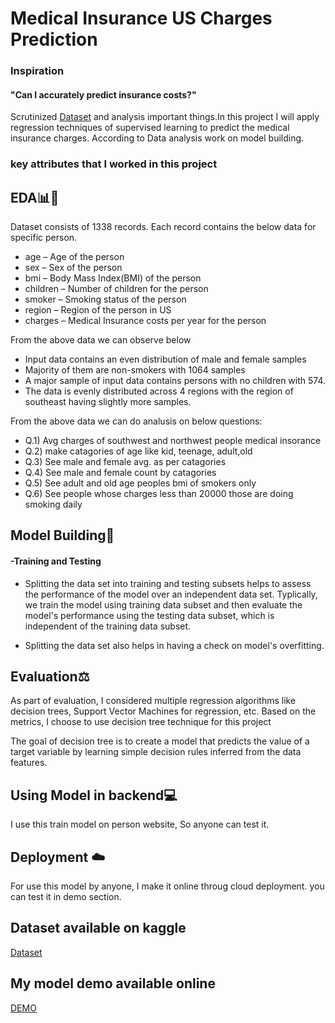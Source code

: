 # Medical Insurance US Charges Prediction
### Inspiration
#### "Can I accurately predict insurance costs?"
Scrutinized [Dataset](https://www.kaggle.com/datasets/mirichoi0218/insurance) and analysis important things.In this project I will apply regression techniques of supervised learning to predict the medical insurance charges. According to Data analysis work on model building.

### key attributes that I worked in this project


## EDA📊📝
Dataset consists of 1338 records. Each record contains the below data for specific person.

- age – Age of the person
- sex – Sex of the person
- bmi – Body Mass Index(BMI) of the person
- children – Number of children for the person
- smoker – Smoking status of the person
- region – Region of the person in US
- charges – Medical Insurance costs per year for the person

From the above data we can observe below

- Input data contains an even distribution of male and female samples
- Majority of them are non-smokers with 1064 samples
- A major sample of input data contains persons with no children with 574.
- The data is evenly distributed across 4 regions with the region of southeast having slightly more samples.

From the above data we can do analusis on below questions:

- Q.1) Avg charges of southwest and northwest people medical insorance
- Q.2) make catagories of age like kid, teenage, adult,old
- Q.3) See male and female avg. as per catagories
- Q.4) See male and female count by catagories
- Q.5) See adult and old age peoples bmi of smokers only
- Q.6) See people whose charges less than 20000 those are doing smoking daily

## Model Building📱
 #### -Training and Testing
- Splitting the data set into training and testing subsets helps to assess the performance of the model over an independent data set. Typlically, we train the model using training data subset and then evaluate the model's performance using the testing data subset, which is independent of the training data subset.

- Splitting the data set also helps in having a check on model's overfitting.

## Evaluation⚖️
As part of evaluation, I considered multiple regression algorithms like decision trees, Support Vector Machines for regression, etc. Based on the metrics, I choose to use decision tree technique for this project

The goal of decision tree is to create a model that predicts the value of a target variable by learning simple decision rules inferred from the data features.
## Using Model in backend💻

I use this train model on person website, So anyone can test it.
## Deployment ☁️

For use this model by anyone, I make it online throug cloud deployment. you can test it in demo section.



## Dataset available on kaggle
[Dataset](https://www.kaggle.com/datasets/mirichoi0218/insurance)

## My model demo available online
[DEMO](https://vaibhav-rokde-portfolio.herokuapp.com/medical-insurance-us-model/)
